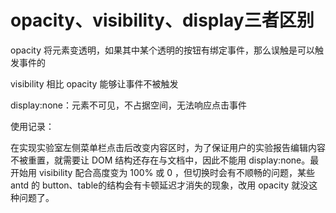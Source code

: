 # opacity、visibility、display三者区别

opacity 将元素变透明，如果其中某个透明的按钮有绑定事件，那么误触是可以触发事件的

visibility 相比 opacity 能够让事件不被触发

display:none：元素不可见，不占据空间，无法响应点击事件

使用记录：

在实现实验室左侧菜单栏点击后改变内容区时，为了保证用户的实验报告编辑内容不被重置，就需要让 DOM 结构还存在与文档中，因此不能用 display:none。最开始用 visibility 配合高度变为 100% 或 0 ，但切换时会有不顺畅的问题，某些 antd 的 button、table的结构会有卡顿延迟才消失的现象，改用 opacity 就没这种问题了。

